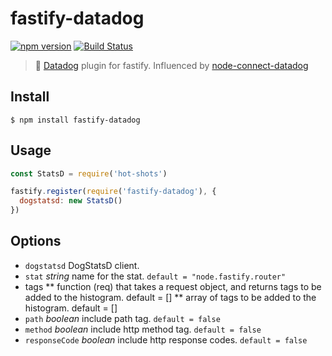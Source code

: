 # fastify-datadog

[![npm version](https://badge.fury.io/js/fastify-datadog.svg)](https://badge.fury.io/js/fastify-datadog) [![Build Status](https://travis-ci.org/herrmannplatz/fastify-datadog.svg?branch=master)](https://travis-ci.org/herrmannplatz/fastify-datadog)

> 🐶 [Datadog](https://www.datadoghq.com) plugin for fastify. Influenced by [node-connect-datadog](https://github.com/AppPress/node-connect-datadog)

## Install
```
$ npm install fastify-datadog
```

## Usage

```js
const StatsD = require('hot-shots')

fastify.register(require('fastify-datadog'), {
  dogstatsd: new StatsD()
})
```

## Options

* `dogstatsd` DogStatsD client.
* `stat` *string* name for the stat. `default = "node.fastify.router"`
* tags ** function (req) that takes a request object, and returns tags to be added to the histogram. default = [] ** array of tags to be added to the histogram. default = []
* `path` *boolean* include path tag. `default = false`
* `method` *boolean* include http method tag. `default = false`
* `responseCode` *boolean* include http response codes. `default = false`
